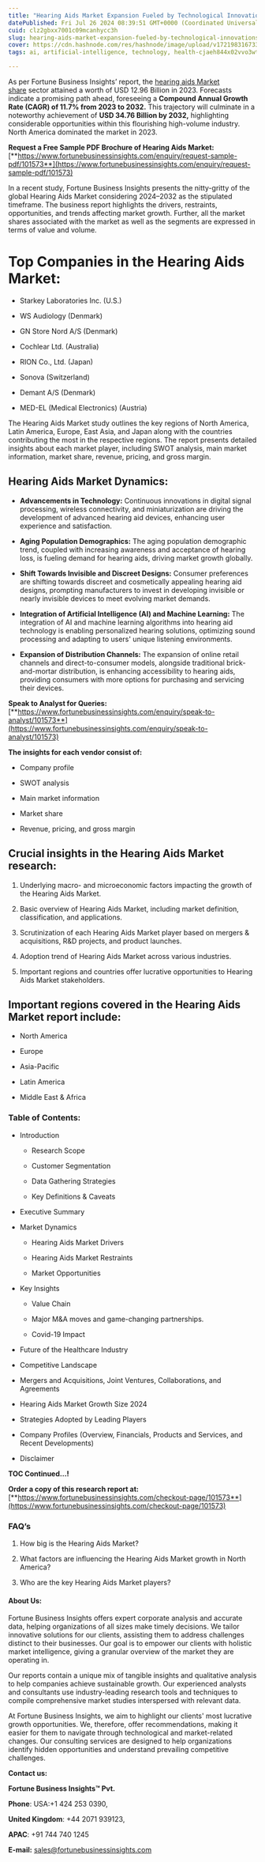 ```yaml
---
title: "Hearing Aids Market Expansion Fueled by Technological Innovations"
datePublished: Fri Jul 26 2024 08:39:51 GMT+0000 (Coordinated Universal Time)
cuid: clz2gbxx7001c09mcanhycc3h
slug: hearing-aids-market-expansion-fueled-by-technological-innovations
cover: https://cdn.hashnode.com/res/hashnode/image/upload/v1721983167332/e53d7d6d-9420-4afa-89b6-66ebef43de9e.png
tags: ai, artificial-intelligence, technology, health-cjaeh844x02vvo3wtj5r2s75q, healthcare

---
```


As per Fortune Business Insights’ report, the [hearing aids Market share](https://www.fortunebusinessinsights.com/industry-reports/hearing-aids-market-101573) sector attained a worth of USD 12.96 Billion in 2023. Forecasts indicate a promising path ahead, foreseeing a **Compound Annual Growth Rate (CAGR) of 11.7% from 2023 to 2032.** This trajectory will culminate in a noteworthy achievement of **USD 34.76 Billion by 2032,** highlighting considerable opportunities within this flourishing high-volume industry. North America dominated the market in 2023.

**Request a Free Sample PDF Brochure of Hearing Aids Market:** [**https://www.fortunebusinessinsights.com/enquiry/request-sample-pdf/101573**](https://www.fortunebusinessinsights.com/enquiry/request-sample-pdf/101573)

In a recent study, Fortune Business Insights presents the nitty-gritty of the global Hearing Aids Market considering 2024–2032 as the stipulated timeframe. The business report highlights the drivers, restraints, opportunities, and trends affecting market growth. Further, all the market shares associated with the market as well as the segments are expressed in terms of value and volume.

# **Top Companies in the Hearing Aids Market:**

* Starkey Laboratories Inc. (U.S.)
    
* WS Audiology (Denmark)
    
* GN Store Nord A/S (Denmark)
    
* Cochlear Ltd. (Australia)
    
* RION Co., Ltd. (Japan)
    
* Sonova (Switzerland)
    
* Demant A/S (Denmark)
    
* MED-EL (Medical Electronics) (Austria)
    

The Hearing Aids Market study outlines the key regions of North America, Latin America, Europe, East Asia, and Japan along with the countries contributing the most in the respective regions. The report presents detailed insights about each market player, including SWOT analysis, main market information, market share, revenue, pricing, and gross margin.

## Hearing Aids Market **Dynamics**:

* **Advancements in Technology:** Continuous innovations in digital signal processing, wireless connectivity, and miniaturization are driving the development of advanced hearing aid devices, enhancing user experience and satisfaction.
    
* **Aging Population Demographics:** The aging population demographic trend, coupled with increasing awareness and acceptance of hearing loss, is fueling demand for hearing aids, driving market growth globally.
    
* **Shift Towards Invisible and Discreet Designs:** Consumer preferences are shifting towards discreet and cosmetically appealing hearing aid designs, prompting manufacturers to invest in developing invisible or nearly invisible devices to meet evolving market demands.
    
* **Integration of Artificial Intelligence (AI) and Machine Learning:** The integration of AI and machine learning algorithms into hearing aid technology is enabling personalized hearing solutions, optimizing sound processing and adapting to users' unique listening environments.
    
* **Expansion of Distribution Channels:** The expansion of online retail channels and direct-to-consumer models, alongside traditional brick-and-mortar distribution, is enhancing accessibility to hearing aids, providing consumers with more options for purchasing and servicing their devices.
    

**Speak to Analyst for Queries:** [**https://www.fortunebusinessinsights.com/enquiry/speak-to-analyst/101573**](https://www.fortunebusinessinsights.com/enquiry/speak-to-analyst/101573)

**The insights for each vendor consist of:**

* Company profile
    
* SWOT analysis
    
* Main market information
    
* Market share
    
* Revenue, pricing, and gross margin
    

## **Crucial insights in the Hearing Aids Market research:**

1. Underlying macro- and microeconomic factors impacting the growth of the Hearing Aids Market.
    
2. Basic overview of Hearing Aids Market, including market definition, classification, and applications.
    
3. Scrutinization of each Hearing Aids Market player based on mergers & acquisitions, R&D projects, and product launches.
    
4. Adoption trend of Hearing Aids Market across various industries.
    
5. Important regions and countries offer lucrative opportunities to Hearing Aids Market stakeholders.
    

## **Important regions covered in the Hearing Aids Market report include:**

* North America
    
* Europe
    
* Asia-Pacific
    
* Latin America
    
* Middle East & Africa
    

### **Table of Contents:**

* Introduction
    
    * Research Scope
        
    * Customer Segmentation
        
    * Data Gathering Strategies
        
    * Key Definitions & Caveats
        
* Executive Summary
    
* Market Dynamics
    
    * Hearing Aids Market Drivers
        
    * Hearing Aids Market Restraints
        
    * Market Opportunities
        
* Key Insights
    
    * Value Chain
        
    * Major M&A moves and game-changing partnerships.
        
    * Covid-19 Impact
        
* Future of the Healthcare Industry
    
* Competitive Landscape
    
* Mergers and Acquisitions, Joint Ventures, Collaborations, and Agreements
    
* Hearing Aids Market Growth Size 2024
    
* Strategies Adopted by Leading Players
    
* Company Profiles (Overview, Financials, Products and Services, and Recent Developments)
    
* Disclaimer
    

**TOC Continued…!**

**Order a copy of this research report at:** [**https://www.fortunebusinessinsights.com/checkout-page/101573**](https://www.fortunebusinessinsights.com/checkout-page/101573)

### **FAQ’s**

1. How big is the Hearing Aids Market?
    
2. What factors are influencing the Hearing Aids Market growth in North America?
    
3. Who are the key Hearing Aids Market players?
    

#### **About Us:**

Fortune Business Insights offers expert corporate analysis and accurate data, helping organizations of all sizes make timely decisions. We tailor innovative solutions for our clients, assisting them to address challenges distinct to their businesses. Our goal is to empower our clients with holistic market intelligence, giving a granular overview of the market they are operating in.

Our reports contain a unique mix of tangible insights and qualitative analysis to help companies achieve sustainable growth. Our experienced analysts and consultants use industry-leading research tools and techniques to compile comprehensive market studies interspersed with relevant data.

At Fortune Business Insights, we aim to highlight our clients' most lucrative growth opportunities. We, therefore, offer recommendations, making it easier for them to navigate through technological and market-related changes. Our consulting services are designed to help organizations identify hidden opportunities and understand prevailing competitive challenges.

**Contact us:**

**Fortune Business Insights™ Pvt.**

**Phone**: USA:+1 424 253 0390,

**United Kingdom**: +44 2071 939123,

**APAC**: +91 744 740 1245

**E-mail:** [sales@fortunebusinessinsights.com](mailto:sales@fortunebusinessinsights.com)